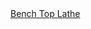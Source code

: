 <a href=" https://t.umblr.com/redirect?z=http%3A%2F%2Fwww.theenglishwoodworker.com%2Fbench-top-lathe%2F&amp;t=Y2ViZTdmYmRiYmFmMjUwZWYzNzBmOGYyN2I0YzAwOTY1YjAyNDk0Nix0QWMxelRseQ%3D%3D&amp;b=t%3AqHVAHG4mRdaot7uHHBcIRA&amp;p=https%3A%2F%2Fweekendjoiner.com%2Fpost%2F157464302876%2Fbench-top-lathe&amp;m=0">
                        Bench Top Lathe                    </a>
